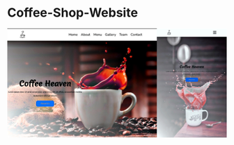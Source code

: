 # Coffee-Shop-Website 
<img src='https://github.com/codewithzan/Coffee-Shop-Website/blob/main/Coffee-Shop-Website.jpg'/>

